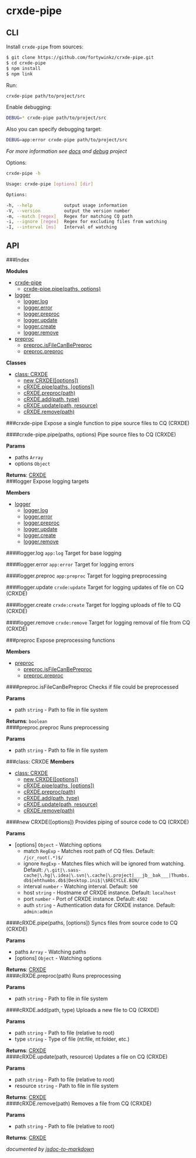 # crxde-pipe

## CLI

Install `crxde-pipe` from sources:
```sh
$ git clone https://github.com/fortywinkz/crxde-pipe.git
$ cd crxde-pipe
$ npm install
$ npm link
```

Run:
```bash
crxde-pipe path/to/project/src
```

Enable debugging:
```bash
DEBUG=* crxde-pipe path/to/project/src
```
Also you can specify debugging target:
```bash
DEBUG=app:error crxde-pipe path/to/project/src
```
_For more information see [docs](#module_logger) and [debug](https://github.com/visionmedia/debug) project_

Options:
```bash
crxde-pipe -h                                                                                             [15:54:04]

Usage: crxde-pipe [options] [dir]

Options:

-h, --help            output usage information
-V, --version         output the version number
-m, --match [regex]   Regex for matching CQ path
-i, --ignore [regex]  Regex for excluding files from watching
-I, --interval [ms]   Interval of watching
```

## API


###Index

**Modules**

* [crxde-pipe](#module_crxde-pipe)
  * [crxde-pipe.pipe(paths, options)](#module_crxde-pipe.pipe)
* [logger](#module_logger)
  * [logger.log](#module_logger.log)
  * [logger.error](#module_logger.error)
  * [logger.preproc](#module_logger.preproc)
  * [logger.update](#module_logger.update)
  * [logger.create](#module_logger.create)
  * [logger.remove](#module_logger.remove)
* [preproc](#module_preproc)
  * [preproc.isFileCanBePreproc](#module_preproc.isFileCanBePreproc)
  * [preproc.preproc](#module_preproc.preproc)

**Classes**

* [class: CRXDE](#CRXDE)
  * [new CRXDE([options])](#new_CRXDE)
  * [cRXDE.pipe(paths, [options])](#CRXDE#pipe)
  * [cRXDE.preproc(path)](#CRXDE#preproc)
  * [cRXDE.add(path, type)](#CRXDE#add)
  * [cRXDE.update(path, resource)](#CRXDE#update)
  * [cRXDE.remove(path)](#CRXDE#remove)
 
<a name="module_crxde-pipe"></a>
###crxde-pipe
Expose a single function to pipe source files to CQ (CRXDE)

<a name="module_crxde-pipe.pipe"></a>
####crxde-pipe.pipe(paths, options)
Pipe source files to CQ (CRXDE)

**Params**

- paths `Array`  
- options `Object`  

**Returns**: [CRXDE](#CRXDE)  
<a name="module_logger"></a>
###logger
Expose logging targets

**Members**

* [logger](#module_logger)
  * [logger.log](#module_logger.log)
  * [logger.error](#module_logger.error)
  * [logger.preproc](#module_logger.preproc)
  * [logger.update](#module_logger.update)
  * [logger.create](#module_logger.create)
  * [logger.remove](#module_logger.remove)

<a name="module_logger.log"></a>
####logger.log
`app:log` Target for base logging

<a name="module_logger.error"></a>
####logger.error
`app:error` Target for logging errors

<a name="module_logger.preproc"></a>
####logger.preproc
`app:preproc` Target for logging preprocessing

<a name="module_logger.update"></a>
####logger.update
`crxde:update` Target for logging updates of file on CQ (CRXDE)

<a name="module_logger.create"></a>
####logger.create
`crxde:create` Target for logging uploads of file to CQ (CRXDE)

<a name="module_logger.remove"></a>
####logger.remove
`crxde:remove` Target for logging removal of file from CQ (CRXDE)

<a name="module_preproc"></a>
###preproc
Expose preprocessing functions

**Members**

* [preproc](#module_preproc)
  * [preproc.isFileCanBePreproc](#module_preproc.isFileCanBePreproc)
  * [preproc.preproc](#module_preproc.preproc)

<a name="module_preproc.isFileCanBePreproc"></a>
####preproc.isFileCanBePreproc
Checks if file could be preprocessed

**Params**

- path `string` - Path to file in file system  

**Returns**: `boolean`  
<a name="module_preproc.preproc"></a>
####preproc.preproc
Runs preprocessing

**Params**

- path `string` - Path to file in file system  

<a name="CRXDE"></a>
###class: CRXDE
**Members**

* [class: CRXDE](#CRXDE)
  * [new CRXDE([options])](#new_CRXDE)
  * [cRXDE.pipe(paths, [options])](#CRXDE#pipe)
  * [cRXDE.preproc(path)](#CRXDE#preproc)
  * [cRXDE.add(path, type)](#CRXDE#add)
  * [cRXDE.update(path, resource)](#CRXDE#update)
  * [cRXDE.remove(path)](#CRXDE#remove)

<a name="new_CRXDE"></a>
####new CRXDE([options])
Provides piping of source code to CQ (CRXDE)

**Params**

- \[options\] `Object` - Watching options  
  - match `RegExp` - Matches root path of CQ files. Default: `/jcr_root(.*)$/`  
  - ignore `RegExp` - Matches files which will be ignored from watching. Default: `/\.git|\.sass-cache|\.hg|\.idea|\.svn|\.cache|\.project|___jb__bak___|Thumbs.db$|ehthumbs.db$|Desktop.ini$|\$RECYCLE.BIN/`  
  - interval `number` - Watching interval. Default: `500`  
  - host `string` - Hostname of CRXDE instance. Default: `localhost`  
  - port `number` - Port of CRXDE instance. Default: `4502`  
  - auth `string` - Authentication data for CRXDE instance. Default: `admin:admin`  

<a name="CRXDE#pipe"></a>
####cRXDE.pipe(paths, [options])
Syncs files from source code to CQ (CRXDE)

**Params**

- paths `Array` - Watching paths  
- \[options\] `Object` - Watching options  

**Returns**: [CRXDE](#CRXDE)  
<a name="CRXDE#preproc"></a>
####cRXDE.preproc(path)
Runs preprocessing

**Params**

- path `string` - Path to file in file system  

<a name="CRXDE#add"></a>
####cRXDE.add(path, type)
Uploads a new file to CQ (CRXDE)

**Params**

- path `string` - Path to file (relative to root)  
- type `string` - Type of file (nt:file, nt:folder, etc.)  

**Returns**: [CRXDE](#CRXDE)  
<a name="CRXDE#update"></a>
####cRXDE.update(path, resource)
Updates a file on CQ (CRXDE)

**Params**

- path `string` - Path to file (relative to root)  
- resource `string` - Path to file in file system  

**Returns**: [CRXDE](#CRXDE)  
<a name="CRXDE#remove"></a>
####cRXDE.remove(path)
Removes a file from CQ (CRXDE)

**Params**

- path `string` - Path to file (relative to root)  

**Returns**: [CRXDE](#CRXDE)  


*documented by [jsdoc-to-markdown](https://github.com/75lb/jsdoc-to-markdown)*
